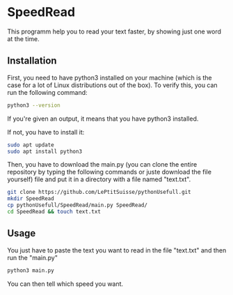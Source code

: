# SpeedRead

This programm help you to read your text faster, by showing just one word at the time.

## Installation

First, you need to have python3 installed on your machine (which is the case for a lot of Linux distributions out of the box).
To verify this, you can run the following command:
```bash
python3 --version
```
If you're given an output, it means that you have python3 installed.

If not, you have to install it:
```bash
sudo apt update
sudo apt install python3
```

Then, you have to download the main.py (you can clone the entire repository by typing the following commands or juste download the file yourself) file and put it in a directory with a file named "text.txt".
```bash
git clone https://github.com/LePtitSuisse/pythonUsefull.git
mkdir SpeedRead
cp pythonUsefull/SpeedRead/main.py SpeedRead/
cd SpeedRead && touch text.txt
```

## Usage

You just have to paste the text you want to read in the file "text.txt" and then run the "main.py"
```bash
python3 main.py
```
You can then tell which speed you want.
